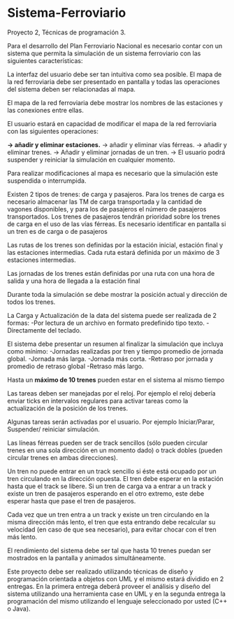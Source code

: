 # Sistema-Ferroviario
Proyecto 2,  Técnicas de programación 3.

Para el desarrollo del Plan Ferroviario Nacional es necesario contar con un 
sistema que permita la simulación de un sistema ferroviario con las siguientes 
características: 

La interfaz del usuario debe ser tan intuitiva como sea posible. El mapa de la 
red ferroviaria debe ser presentado en pantalla y todas las operaciones del 
sistema deben ser relacionadas al mapa. 

El mapa de la red ferroviaria debe mostrar los nombres de las estaciones y las 
conexiones entre ellas. 

El usuario estará en capacidad de modificar el mapa de la red ferroviaria con las 
siguientes operaciones: 

**-> añadir y eliminar estaciones.**
-> añadir y eliminar vías férreas. 
-> añadir y eliminar trenes. 
-> Añadir y eliminar jornadas de un tren. 
-> El usuario podrá suspender y reiniciar la simulación en cualquier momento. 

Para realizar modificaciones al mapa es necesario que la simulación este 
suspendida o interrumpida. 

Existen 2 tipos de trenes: de carga y pasajeros. Para los trenes de carga es 
necesario almacenar las TM de carga transportada y la cantidad de vagones 
disponibles, y para los de pasajeros el número de pasajeros transportados. Los 
trenes de pasajeros tendrán prioridad sobre los trenes de carga en el uso de las 
vías férreas. Es necesario identificar en pantalla si un tren es de carga o de 
pasajeros 

Las rutas de los trenes son definidas por la estación inicial, estación final y las 
estaciones intermedias. Cada ruta estará definida por un máximo de 3 
estaciones intermedias. 

Las jornadas de los trenes están definidas por una ruta con una hora de salida y 
una hora de llegada a la estación final 

Durante toda la simulación se debe mostrar la posición actual y dirección de 
todos los trenes. 

La Carga y Actualización de la data del sistema puede ser realizada de 2 
formas: 
-Por lectura de un archivo en formato predefinido tipo texto. 
-Directamente del teclado. 

El sistema debe presentar un resumen al finalizar la simulación que incluya 
como mínimo:
-Jornadas realizadas por tren y tiempo promedio de jornada global. 
-Jornada más larga. 
-Jornada más corta. 
-Retraso por jornada y promedio de retraso global 
-Retraso más largo. 

Hasta un **máximo de 10 trenes** pueden estar en el sistema al mismo tiempo 

Las tareas deben ser manejadas por el reloj. Por ejemplo el reloj debería enviar 
ticks en intervalos regulares para activar tareas como la actualización de la 
posición de los trenes. 

Algunas tareas serán activadas por el usuario. Por ejemplo Iniciar/Parar, 
Suspender/ reiniciar simulación. 

Las líneas férreas pueden ser de track sencillos (sólo pueden circular trenes en 
una sola dirección en un momento dado) o track dobles (pueden circular trenes 
en ambas direcciones). 

Un tren no puede entrar en un track sencillo si éste está ocupado por un tren 
circulando en la dirección opuesta. El tren debe esperar en la estación hasta 
que el track se libere. Si un tren de carga va a entrar a un track y existe un tren 
de pasajeros esperando en el otro extremo, este debe esperar hasta que pase 
el tren de pasajeros. 

Cada vez que un tren entra a un track y existe un tren circulando en la misma 
dirección más lento, el tren que esta entrando debe recalcular su velocidad (en 
caso de que sea necesario), para evitar chocar con el tren más lento. 

El rendimiento del sistema debe ser tal que hasta 10 trenes puedan ser 
mostrados en la pantalla y animados simultáneamente. 

Este proyecto debe ser realizado utilizando técnicas de diseño y programación 
orientada a objetos con UML y el mismo estará dividido en 2 entregas. En la 
primera entrega deberá proveer el análisis y diseño del sistema utilizando una 
herramienta case en UML y en la segunda entrega la programación del mismo 
utilizando el lenguaje seleccionado por usted (C++ o Java).
